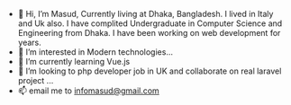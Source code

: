 - 👋 Hi, I’m Masud, Currently living at Dhaka, Bangladesh. I lived in Italy and Uk also. I have complited Undergraduate in Computer Science and Engineering from Dhaka. I have been working on web development for years. 
- 👀 I’m interested in Modern technologies...
- 🌱 I’m currently learning Vue.js
- 💞️ I’m looking to php developer job in UK and collaborate on real laravel project ...
- 📫 email me to infomasud@gmail.com 

<!---
infomasudcse/infomasudcse is a ✨ special ✨ repository because its `README.md` (this file) appears on your GitHub profile.
You can click the Preview link to take a look at your changes.
--->
